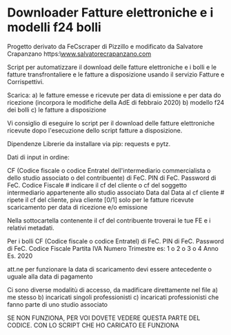 # Downloader Fatture elettroniche e i modelli f24 bolli

Progetto derivato da FeCscraper di Pizzillo e modificato da Salvatore Crapanzano https:\\www.salvatorecrapanzano.com

Script per automatizzare il download delle fatture elettroniche e i bolli e le fatture transfrontaliere e le fatture a disposizione usando il servizio Fatture e Corrispettivi. 

Scarica:
a) le fatture emesse e ricevute per data di emissione e per data do ricezione (incorpora le modifiche della AdE di febbraio 2020)
b) modello f24 dei bolli
c) le fatture a disposizione

Vi consiglio di eseguire lo script per il download delle fatture elettroniche ricevute dopo l'esecuzione dello script fatture a disposizione.

Dipendenze Librerie da installare via pip: requests e pytz.

Dati di input in ordine:

CF (Codice fiscale o codice Entratel dell'intermediario commercialista o dello studio associato o del contribuente) di FeC.
PIN di FeC.
Password di FeC.
Codice Fiscale # indicare il cf del cliente o cf del soggetto intermediario appartenente allo studio associato
Data dal
Data al
cf cliente # ripete il cf del cliente, 
piva cliente
[0/1] solo per le fatture ricevute scaricamento per data di ricezione e/o emissione

Nella sottocartella contenente il cf del contribuente troverai le tue FE e i relativi metadati.

Per i bolli 
CF (Codice fiscale o codice Entratel) di FeC.
PIN di FeC.
Password di FeC.
Codice Fiscale
Partita IVA
Numero Trimestre es: 1 o 2 o 3 o 4 
Anno Es. 2020

att.ne per funzionare la data di scaricamento devi essere antecedente o uguale alla data di pagamento

Ci sono diverse modalitù di accesso, da madificare direttamente nel file
a) me stesso
b) incaricati singoli professionisti
c) incaricati professionisti che fanno parte di uno studio associato

SE NON FUNZIONA, PER VOI DOVETE VEDERE QUESTA PARTE DEL CODICE. CON LO SCRIPT CHE HO CARICATO EE FUNZIONA




